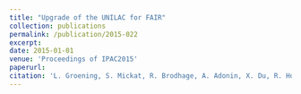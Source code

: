 ```yaml
--- 
title: "Upgrade of the UNILAC for FAIR"
collection: publications
permalink: /publication/2015-022
excerpt: 
date: 2015-01-01
venue: 'Proceedings of IPAC2015'
paperurl:
citation: 'L. Groening, S. Mickat, R. Brodhage, A. Adonin, X. Du, R. Hollinger, O.K. Kester, A. Orzhekhovskaya, B. Schlitt, G. Schreiber, H. Vormann, C. Xiao, H. Hähnel, U. Ratzinger, A. Seibel, R. Tiede, Upgrade of the UNILAC for FAIR, Proceedings of IPAC2015, TUXB2 (2015)'
---
```


